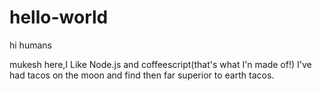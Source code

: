 # hello-world
hi humans


mukesh here,I Like Node.js and coffeescript(that's what I'n made of!)
I've had tacos on the moon and find then far superior to earth tacos.

